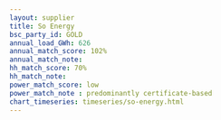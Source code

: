 ```yaml
---
layout: supplier
title: So Energy
bsc_party_id: GOLD
annual_load_GWh: 626
annual_match_score: 102%
annual_match_note:
hh_match_score: 70%
hh_match_note:
power_match_score: low
power_match_note : predominantly certificate-based
chart_timeseries: timeseries/so-energy.html
---
```

